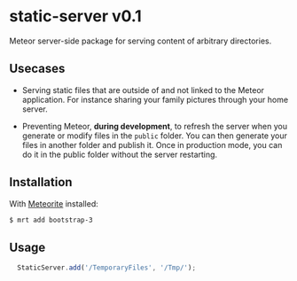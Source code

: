 static-server v0.1
==================

Meteor server-side package for serving content of arbitrary  directories.

Usecases
---------

 * Serving static files that are outside of and not linked to the Meteor application. For instance sharing your family pictures through your home server.

 * Preventing Meteor, **during development**, to refresh the server when you generate or modify files in the `public` folder. You can then generate your files in another folder and publish it. Once in production mode, you can do it in the public folder without the server restarting.

Installation
------------

With [Meteorite](https://github.com/oortcloud/meteorite) installed:

```sh
$ mrt add bootstrap-3
```
 
Usage
------------

```js
  StaticServer.add('/TemporaryFiles', '/Tmp/');
```
